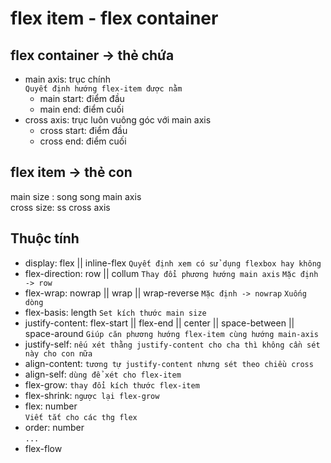 # flex item - flex container

## flex container -> thẻ chứa

- main axis: trục chính  
  `Quyết định hướng flex-item được nằm`
  - main start: điểm đầu
  - main end: điểm cuối
- cross axis: trục luôn vuông góc với main axis
  - cross start: điểm đầu
  - cross end: điểm cuối

## flex item -> thẻ con

main size : song song main axis  
cross size: ss cross axis

## Thuộc tính

- display: flex || inline-flex
  `Quyết định xem có sử dụng flexbox hay không`
- flex-direction: row || collum
  `Thay đổi phương hướng main axis`
  `Mặc định -> row`
- flex-wrap: nowrap || wrap || wrap-reverse
  `Mặc định -> nowrap`
  `Xuống dòng`
- flex-basis: length
  `Set kích thước main size`
- justify-content: flex-start || flex-end || center || space-between || space-around
  `Giúp căn phương hướng flex-item cùng hướng main-axis`
- justify-self:
  `nếu xét thằng justify-content cho cha thì không cần sét này cho con nữa`
- align-content:
  `tương tự justify-content nhưng sét theo chiều cross`
- align-self:
  `dùng để xét cho flex-item`
- flex-grow:
  `thay đổi kích thước flex-item`
- flex-shrink:
  `ngược lại flex-grow`
- flex: number  
  `Viết tắt cho các thg flex`
- order: number  
  `...`
- flex-flow
